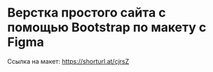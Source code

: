 # Верстка простого сайта с помощью Bootstrap по макету с Figma

Ссылка на макет:
https://shorturl.at/cjrsZ
